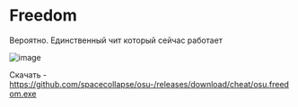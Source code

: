 # Freedom
Вероятно. Единственный чит который сейчас работает

![image](https://user-images.githubusercontent.com/53594431/212294865-21869983-812a-49b3-90cc-d8b8576ef022.png)



Скачать - https://github.com/spacecollapse/osu-/releases/download/cheat/osu.freedom.exe


